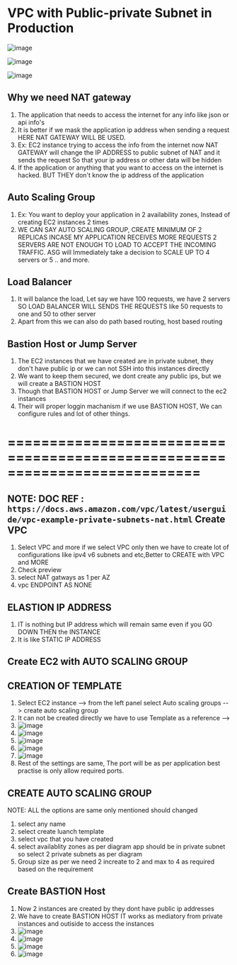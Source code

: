 # VPC with Public-private Subnet in Production

![image](https://github.com/pavankumar0077/Complete-DevOps/assets/40380941/73b25239-ad27-4ef4-949d-71e95bb64dfe)

![image](https://github.com/pavankumar0077/Complete-DevOps/assets/40380941/b7998944-8549-4afc-9b49-d1a942294801)

![image](https://github.com/pavankumar0077/Complete-DevOps/assets/40380941/0a540456-64e5-4bf6-82a9-d2c46a5c8a76)

Why we need NAT gateway
--
1) The application that needs to access the internet for any info like json or api info's
2) It is better if we mask the application ip address when sending a request HERE NAT GATEWAY WILL BE USED.
3) Ex: EC2 instance trying to access the info from the internet now NAT GATEWAY will change the IP ADDRESS to public subnet of NAT and it sends the request
So that your ip address or other data will be hidden
4) If the application or anything that you want to access on the internet is hacked. BUT THEY don't know the ip address of the application

Auto Scaling Group
--
1) Ex: You want to deploy your application in 2 availability zones, Instead of creating EC2 instances 2 times
2) WE CAN SAY AUTO SCALING GROUP, CREATE MINIMUM OF 2 REPLICAS INCASE MY APPLICATION RECEIVES MORE REQUESTS 2 SERVERS ARE NOT ENOUGH TO LOAD TO ACCEPT THE
INCOMING TRAFFIC. ASG will Immediately take a decision to SCALE UP TO 4 servers or 5 .. and more.

Load Balancer
--
1) It will balance the load, Let say we have 100 requests, we have 2 servers SO LOAD BALANCER WILL SENDS THE REQUESTS like 50 requests to one and 50 to other server
2) Apart from this we can also do path based routing,  host based routing

Bastion Host or Jump Server
--
1) The EC2 instances that we have created are in private subnet, they don't have public ip or we can not SSH into this instances directly
2) We want to keep them secured, we dont create any public ips, but we will create a BASTION HOST
3) Though that BASTION HOST or Jump Server we will connect to the ec2 instances
4) Their will proper loggin machanism if we use BASTION HOST, We can configure rules and lot of other things.

# ===========================================================================

NOTE: DOC REF : ``` https://docs.aws.amazon.com/vpc/latest/userguide/vpc-example-private-subnets-nat.html ```
Create VPC
--
1) Select VPC and more if we select VPC only then we have to create lot of configurations like ipv4 v6 subnets and etc,Better to CREATE with VPC and MORE
2) Check preview
3) select NAT gatways as 1 per AZ
4) vpc ENDPOINT AS NONE

ELASTION IP ADDRESS
--
1) IT is nothing but IP address which will remain same even if you GO DOWN THEN the INSTANCE
2) It is like STATIC IP ADDRESS

Create EC2 with AUTO SCALING GROUP
--
CREATION OF TEMPLATE
--
1) Select EC2 instance --> from the left panel select Auto scaling groups --> create auto scaling group
2) It can not be created directly we have to use Template as a reference -->
3) ![image](https://github.com/pavankumar0077/Complete-DevOps/assets/40380941/3fa8a33f-bdad-4d7d-a02e-e0d7e3ad7d9d)
4) ![image](https://github.com/pavankumar0077/Complete-DevOps/assets/40380941/e190b6c6-b04a-4ae7-8b8a-978be398cb37)
5) ![image](https://github.com/pavankumar0077/Complete-DevOps/assets/40380941/9b2735c9-c1ba-421d-8d53-179527aaac64)
6) ![image](https://github.com/pavankumar0077/Complete-DevOps/assets/40380941/4e5b6bb3-c128-4652-85cd-97918c344a25)
7) ![image](https://github.com/pavankumar0077/Complete-DevOps/assets/40380941/6ec23a32-d6fc-4772-af78-2908e29a00e6)
8) Rest of the settings are same, The port will be as per application best practise is only allow required ports.

CREATE AUTO SCALING GROUP
--
NOTE: ALL the options are same only mentioned should changed
1) select any name
2) select create luanch template
3) select vpc that you have created
4) select availablity zones as per diagram app should be in private subnet so select 2 private subnets as per diagram
5) Group size as per we need 2 increate to 2 and max to 4 as required based on the requirement

Create BASTION Host
--
1) Now 2 instances are created by they dont have public ip addresses
2) We have to create BASTION HOST IT works as mediatory from private instances and outiside to access the instances
3) ![image](https://github.com/pavankumar0077/Complete-DevOps/assets/40380941/015d1cab-497d-4a4c-a76e-838725893f67)
4) ![image](https://github.com/pavankumar0077/Complete-DevOps/assets/40380941/01c5c511-3a56-4de5-a655-8ff07f72ef1b)
5) ![image](https://github.com/pavankumar0077/Complete-DevOps/assets/40380941/cbad9dba-d654-493b-82bd-b0e1d41fbc7a)
6) ![image](https://github.com/pavankumar0077/Complete-DevOps/assets/40380941/4b0e0eb6-2417-49ca-9d4b-f4a5bfc5516a)
